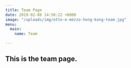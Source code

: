 ```yaml
---
title: Team Page
date: 2019-02-08 14:50:22 +0000
image: "/uploads/img/otto-e-mezzo-hong-kong-team.jpg"
menu:
  main:
    name: Team

---
```

## This is the team page.